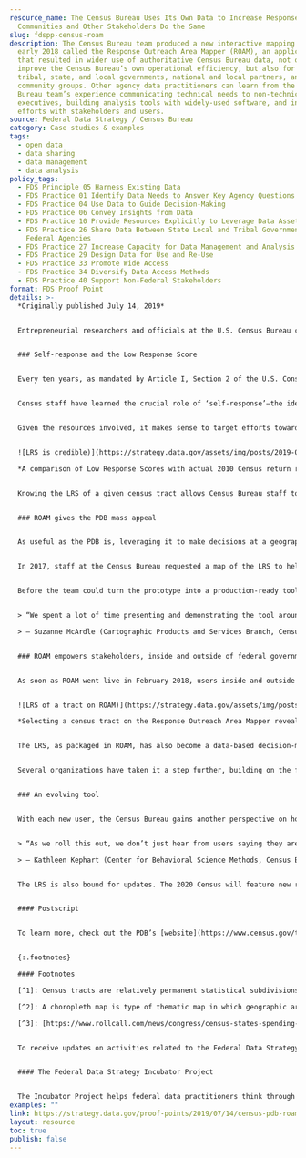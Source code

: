```yaml
---
resource_name: The Census Bureau Uses Its Own Data to Increase Response Rates, Helps
  Communities and Other Stakeholders Do the Same
slug: fdspp-census-roam
description: The Census Bureau team produced a new interactive mapping tool in
  early 2018 called the Response Outreach Area Mapper (ROAM), an application
  that resulted in wider use of authoritative Census Bureau data, not only to
  improve the Census Bureau’s own operational efficiency, but also for use by
  tribal, state, and local governments, national and local partners, and other
  community groups. Other agency data practitioners can learn from the Census
  Bureau team’s experience communicating technical needs to non-technical
  executives, building analysis tools with widely-used software, and integrating
  efforts with stakeholders and users.
source: Federal Data Strategy / Census Bureau
category: Case studies & examples
tags:
  - open data
  - data sharing
  - data management
  - data analysis
policy_tags:
  - FDS Principle 05 Harness Existing Data
  - FDS Practice 01 Identify Data Needs to Answer Key Agency Questions
  - FDS Practice 04 Use Data to Guide Decision-Making
  - FDS Practice 06 Convey Insights from Data
  - FDS Practice 10 Provide Resources Explicitly to Leverage Data Assets
  - FDS Practice 26 Share Data Between State Local and Tribal Governments and
    Federal Agencies
  - FDS Practice 27 Increase Capacity for Data Management and Analysis
  - FDS Practice 29 Design Data for Use and Re-Use
  - FDS Practice 33 Promote Wide Access
  - FDS Practice 34 Diversify Data Access Methods
  - FDS Practice 40 Support Non-Federal Stakeholders
format: FDS Proof Point
details: >-
  *Originally published July 14, 2019*


  Entrepreneurial researchers and officials at the U.S. Census Bureau created a new interactive mapping tool in early 2018 called the Response Outreach Area Mapper (ROAM) that is enabling better resourcing decisions and outreach to increase self-response rates for the 2020 Census and many other surveys. The team started with a valuable yet vast and unwieldly data asset. Through multiple design decisions in response to internal and external needs, the team produced an application that resulted in wider use of authoritative Census Bureau data, not only to improve the Census Bureau’s own operational efficiency, but also for use by tribal, state, and local governments, as well as national and local partners and other community groups. Other agency data practitioners can learn from the Census Bureau team’s experience communicating technical needs to non-technical executives, building analysis tools with widely-used software, and integrating efforts with stakeholders and users.


  ### Self-response and the Low Response Score


  Every ten years, as mandated by Article I, Section 2 of the U.S. Constitution, a full count of America’s population is conducted. Today, this work is completed by the Census Bureau within the U.S. Department of Commerce. Counting some 330 million people is no trivial task, and the Census Bureau has developed many different methods and approaches to collecting the most accurate information possible, including response modes such as the internet and telephone.


  Census staff have learned the crucial role of ‘self-response’—the idea that when a census form is sent to an address, that form, ideally, should be filled out, without further government prompting, by someone knowledgeable who lives at that address. When no one from the address responds, the Census Bureau has to conduct the costly operation of sending interviewers to obtain a response. The cost of these nonresponse follow-up operations is considerable. The Census Bureau, therefore, spends a good amount of time and effort convincing individuals to self-respond.


  Given the resources involved, it makes sense to target efforts towards those households that are less likely to self-respond. For the 2020 Census, the Census Bureau is doing just that. A metric called the Low Response Score (LRS) identifies what percentage of households in a given census tract is unlikely to self-respond—you can think of it like this—the higher the score, the harder to count.[^1]  The LRS is generated through regression analysis of 25 census tract-level statistics, such as the percentage of individuals in a certain age bracket.


  ![LRS is credible)](https://strategy.data.gov/assets/img/posts/2019-07-14-image001.png "LRS is credible")

  *A comparison of Low Response Scores with actual 2010 Census return rates reveals the high credibility of the LRS as a predictor of census tracts with high levels of non-self-responding households. Washington DC census tracts are depicted here. ([Public Opinion Quarterly, Volume 81, Issue 1, 1 March 2017, Pages 144–156](https://doi.org/10.1093/poq/nfw040))*


  Knowing the LRS of a given census tract allows Census Bureau staff to make more efficient resourcing and personnel decisions. In fact, it is just one example of how the Census Bureau uses its own data in making critical operational decisions. The LRS and the underlying data used to calculate it are found in the Census Bureau’s Planning Database (PDB). The PDB is a collection of 2010 Census variables and a subset of household and population estimates collected by the annual American Community Survey. The PDB is a wealth of information for those charged with planning and executing the decennial census and other surveys.


  ### ROAM gives the PDB mass appeal


  As useful as the PDB is, leveraging it to make decisions at a geographic level requires the ability to take the data and link them with geospatial data. Hence the introduction of the ROAM application which expanded the PDB’s utility to a much broader group of analysts and other users.


  In 2017, staff at the Census Bureau requested a map of the LRS to help inform operations. The team decided to expand the vision, making not just a static choropleth map of the LRS, but an interactive web map prototype, which could facilitate internal operations and be used to gauge whether others would benefit from such a tool.[^2] 


  Before the team could turn the prototype into a production-ready tool, however, they had to win the approval and enthusiasm of Census Bureau leadership. They quickly learned the importance of crafting a non-technical elevator speech, along with examples to help make the case. Without clear communication to leadership about the benefits of the project, it would have been impossible to secure the budget to procure hardware and complete the certification for the platform used to build ROAM. Showing a prototype tool wasn’t just about attracting the attention of senior level management. It was also useful to get the reaction of people whose work could directly benefit from the creation of this tool.


  > “We spent a lot of time presenting and demonstrating the tool around the building, showing it to various smaller groups of people to get reactions. Some of these reactions served to better the tool, and others served to strengthen the argument for its creation.”

  > — Suzanne McArdle (Cartographic Products and Services Branch, Census Bureau)


  ### ROAM empowers stakeholders, inside and outside of federal government


  As soon as ROAM went live in February 2018, users inside and outside of the Census Bureau started gaining value from it. For example, ROAM helped Jamey Christy in Field Operations to better allocate his staff. He explained that part of his job is to hire 1,500 specialists to work with hard-to-count communities—homeless individuals, migrant farm workers, and others who might not otherwise prioritize responding to census forms. Typically, a manager would simply allocate the specialists proportionally according to the percentage of population dwelling in each census tract. Using ROAM, however, Christy is able to concentrate specialists in census tracts with a high LRS.


  ![LRS of a tract on ROAM)](https://strategy.data.gov/assets/img/posts/2019-07-14-image002.png "LRS of a tract on ROAM")

  *Selecting a census tract on the Response Outreach Area Mapper reveals its LRS, an indication of how likely any household is to not self-respond to a Census Bureau survey, along with socioeconomic and demographic characteristics within that census tract.*


  The LRS, as packaged in ROAM, has also become a data-based decision-making tool for non-federal organizations, providing them with objective data validated by the Census Bureau. Given the representation and financial ramifications—seats in Congress and hundreds of billions of federal dollars are allocated according to decennial census information—state governments and other organizations invest a lot of resources in getting their residents tallied properly. California, for instance, has “already allocated more than $100 million on efforts aimed at getting all its residents counted” in the upcoming census, with other states following suit.[^3]  ROAM helps these governments, especially those that lack the geospatial information programming capacity to work with raw PDB data, to allocate their census programs efficiently.


  Several organizations have taken it a step further, building on the firm foundation of the PDB and ROAM. California built its own tool, called the Statewide Outreach and Rapid Deployment (also known as SWoRD) tool on top of PDB data and using ROAM as an example. New York City and others have taken their own similar approaches. To help facilitate value creation on top of ROAM, its underlying data services are made available by the Census Bureau at [census.gov/roam](http://www.census.gov/roam) as a RESTful API (an Application Program Interface that responds predictably to other computers’ requests made over the internet).


  ### An evolving tool


  With each new user, the Census Bureau gains another perspective on how ROAM can be improved. At one conference, an advocate for young children highlighted four variables that could be included in the LRS regression to improve its accuracy, including the percentage of children without health insurance in a census tract and the percentage of three- and four-year-olds enrolled in school.


  > “As we roll this out, we don’t just hear from users saying they are using ROAM to answer their questions, but also telling us what correlates they’d like added. We are being guided by our users as to how we can add value as we move along.”

  > — Kathleen Kephart (Center for Behavioral Science Methods, Census Bureau)


  The LRS is also bound for updates. The 2020 Census will feature new response modes, including the internet, leading to challenges in adapting the LRS to that mode, but also creating opportunities for calibrating it further. The Census Bureau has also been looking into providing confidence intervals to the LRS, helping practitioners understand how strong its estimates are for any given census tract.


  #### Postscript


  To learn more, check out the PDB’s [website](https://www.census.gov/topics/research/guidance/planning-databases.html) or email [census.pdb.questions@census.gov](mailto:census.pdb.questions@census.gov).


  {:.footnotes}

  #### Footnotes

  [^1]: Census tracts are relatively permanent statistical subdivisions of a county or county equivalent.

  [^2]: A choropleth map is type of thematic map in which geographic areas are colored or shaded based on the value of a particular variable within each geographic area.

  [^3]: [https://www.rollcall.com/news/congress/census-states-spending-2020](https://www.rollcall.com/news/congress/census-states-spending-2020)


  To receive updates on activities related to the Federal Data Strategy, please [sign up for the newsletter](https://public.govdelivery.com/accounts/USGSA/subscribers/new?topic_id=USGSA_756).


  #### The Federal Data Strategy Incubator Project


  The Incubator Project helps federal data practitioners think through how to improve government services, enabling the public to get the most out of federal data. This Proof Point and others will highlight the many successes and challenges data innovators face every day, revealing valuable lessons learned to share with data practitioners throughout government.
examples: ""
link: https://strategy.data.gov/proof-points/2019/07/14/census-pdb-roam/
layout: resource
toc: true
publish: false
---
```

